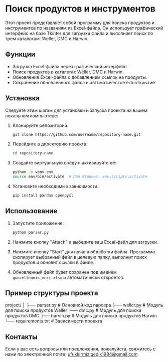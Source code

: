 # Поиск продуктов и инструментов

Этот проект представляет собой программу для поиска продуктов и инструментов по названиям из Excel-файла. Он использует графический интерфейс на базе Tkinter для загрузки файла и выполняет поиск по трем каталогам: Weller, DMC и Harwin.

## Функции

- Загрузка Excel-файла через графический интерфейс.
- Поиск продуктов в каталогах Weller, DMC и Harwin.
- Обновление Excel-файла с добавлением ссылок на продукты.
- Сохранение обновленного файла и автоматическое его открытие.

## Установка

Следуйте этим шагам для установки и запуска проекта на вашем локальном компьютере:

1. Клонируйте репозиторий:
    ```bash
    git clone https://github.com/username/repository-name.git
    ```

2. Перейдите в директорию проекта:
    ```bash
    cd repository-name
    ```

3. Создайте виртуальную среду и активируйте её:
    ```bash
    python -m venv env
    source env/bin/activate  # Для Windows: env\Scripts\activate
    ```


4. Установите необходимые зависимости:
    ```bash
    pip install pandas openpyxl
    ```

## Использование

1. Запустите приложение:
    ```bash
    python parser.py
    ```

2. Нажмите кнопку "Attach" и выберите ваш Excel-файл для загрузки.

3. Нажмите кнопку "Start" для начала обработки файла. Программа скопирует выбранный файл в целевую папку, выполнит поиск продуктов и обновит ссылки в файле.

4. Обновленный файл будет сохранен под именем `guncellenmis_veri.xlsx` и автоматически откроется.

## Пример структуры проекта


project/
│
├── parser.py # Основной код парсера
├── weller.py # Модуль для поиска продуктов Weller
├── dmc.py # Модуль для поиска продуктов DMC
├── harvin.py # Модуль для поиска продуктов Harwin
└── requirements.txt # Зависимости проекта

## Контакты

Если у вас есть вопросы или предложения, пожалуйста, свяжитесь с нами по электронной почте: ufukkirmizigedik1984@gmail.com

